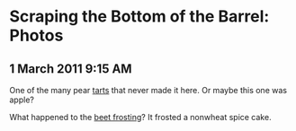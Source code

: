 # Scraping the Bottom of the Barrel: Photos
## 1 March 2011 9:15 AM







One of the many pear [tarts][1] that never made it here. Or maybe this one was apple?






What happened to the [beet frosting][2]? It frosted a nonwheat spice cake.









   [1]: http://sometimestheycook.blogspot.com/search/label/tarte%20tatin
   [2]: http://sometimestheycook.blogspot.com/2011/01/inedibles-beet-cake-and-boiled-turnip.html
